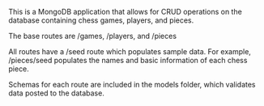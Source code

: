 This is a MongoDB application that allows for CRUD operations on the database containing chess games, players, and pieces.

The base routes are /games, /players, and /pieces

All routes have a /seed route which populates sample data. For example, /pieces/seed populates the names and basic information of each chess piece.

Schemas for each route are included in the models folder, which validates data posted to the database.
